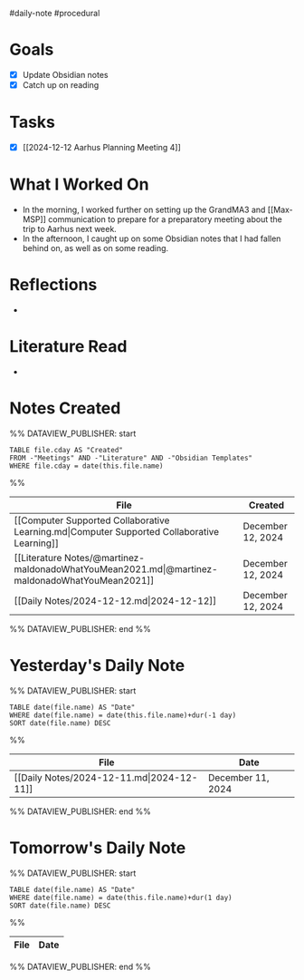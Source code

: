 #daily-note #procedural 

# Goals

- [x] Update Obsidian notes
- [x] Catch up on reading

# Tasks

- [x] [[2024-12-12 Aarhus Planning Meeting 4]]

# What I Worked On

- In the morning, I worked further on setting up the GrandMA3 and [[Max-MSP]] communication to prepare for a preparatory meeting about the trip to Aarhus next week.
- In the afternoon, I caught up on some Obsidian notes that I had fallen behind on, as well as on some reading.

# Reflections

- 

# Literature Read

- 

# Notes Created


%% DATAVIEW_PUBLISHER: start
```dataview
TABLE file.cday AS "Created"
FROM -"Meetings" AND -"Literature" AND -"Obsidian Templates"
WHERE file.cday = date(this.file.name)
```
%%

| File                                                                                           | Created           |
| ---------------------------------------------------------------------------------------------- | ----------------- |
| [[Computer Supported Collaborative Learning.md\|Computer Supported Collaborative Learning]]    | December 12, 2024 |
| [[Literature Notes/@martinez-maldonadoWhatYouMean2021.md\|@martinez-maldonadoWhatYouMean2021]] | December 12, 2024 |
| [[Daily Notes/2024-12-12.md\|2024-12-12]]                                                      | December 12, 2024 |

%% DATAVIEW_PUBLISHER: end %%

# Yesterday's Daily Note

%% DATAVIEW_PUBLISHER: start
```dataview
TABLE date(file.name) AS "Date"
WHERE date(file.name) = date(this.file.name)+dur(-1 day)
SORT date(file.name) DESC
```
%%

| File                                      | Date              |
| ----------------------------------------- | ----------------- |
| [[Daily Notes/2024-12-11.md\|2024-12-11]] | December 11, 2024 |

%% DATAVIEW_PUBLISHER: end %%
# Tomorrow's Daily Note

%% DATAVIEW_PUBLISHER: start
```dataview
TABLE date(file.name) AS "Date"
WHERE date(file.name) = date(this.file.name)+dur(1 day)
SORT date(file.name) DESC
```
%%

| File | Date |
| ---- | ---- |

%% DATAVIEW_PUBLISHER: end %%



